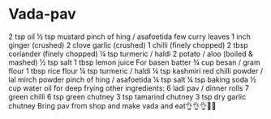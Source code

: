 # Vada-pav
2 tsp oil
½ tsp mustard
pinch of hing / asafoetida
few curry leaves
1 inch ginger (crushed)
2 clove garlic (crushed)
1 chilli (finely chopped)
2 tbsp coriander (finely chopped)
¼ tsp turmeric / haldi
2 potato / aloo (boiled & mashed)
½ tsp salt
1 tbsp lemon juice
For basen batter
¾ cup besan / gram flour
1 tbsp rice flour
¼ tsp turmeric / haldi
¼ tsp kashmiri red chilli powder / lal mirch powder
pinch of hing / asafoetida
¼ tsp salt
¼ tsp baking soda
½ cup water
oil for deep frying
other ingredients:
6 ladi pav / dinner rolls
7 green chilli
6 tsp green chutney
3 tsp tamarind chutney
3 tsp dry garlic chutney
Bring pav from shop and make vada and eat👌👌👌🍔🍔
